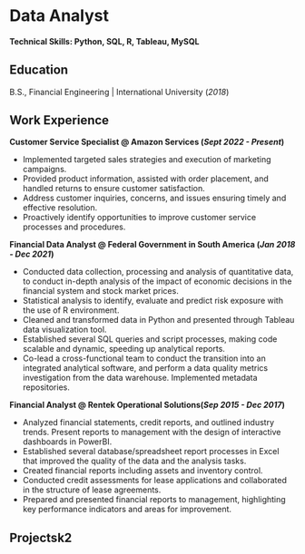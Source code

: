 # Data Analyst

#### Technical Skills: Python, SQL, R, Tableau, MySQL

## Education
B.S., Financial Engineering | International University (_2018_)

## Work Experience
**Customer Service Specialist @ Amazon Services (_Sept 2022 - Present_)**
- Implemented targeted sales strategies and execution of marketing campaigns.
- Provided product information, assisted with order placement, and handled returns to ensure customer satisfaction.
- Address customer inquiries, concerns, and issues ensuring timely and effective resolution.
- Proactively identify opportunities to improve customer service processes and procedures.

**Financial Data Analyst @ Federal Government in South America (_Jan 2018 - Dec 2021_)**
- Conducted data collection, processing and analysis of quantitative data, to conduct in-depth analysis of the impact of economic decisions in the financial system and stock market prices. 
- Statistical analysis to identify, evaluate and predict risk exposure with the use of R environment. 
- Cleaned and transformed data in Python and presented through Tableau data visualization tool. 
- Established several SQL queries and script processes, making code scalable and dynamic, speeding up analytical reports.
- Co-lead a cross-functional team to conduct the transition into an integrated analytical software, and perform a data quality metrics investigation from the data warehouse. Implemented metadata repositories.

**Financial Analyst @ Rentek Operational Solutions(_Sep 2015 - Dec 2017_)**
- Analyzed financial statements, credit reports, and outlined industry trends. Present reports to management with the design of interactive dashboards in PowerBI.
- Established several database/spreadsheet report processes in Excel that improved the quality of the data and the analysis tasks.
- Created financial reports including assets and inventory control.
- Conducted credit assessments for lease applications and collaborated in the structure of lease agreements.
- Prepared and presented financial reports to management, highlighting key performance indicators and areas for improvement.

## Projectsk2

